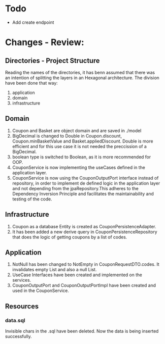 # Todo
* Add create endpoint

# Changes - Review:

## Directories - Project Structure
Reading the names of the directories, it has benn assumed that there was an intention of splitting the layers in an Hexagonal architecture. 
The division have been done that way:
1. application
2. domain
3. infrastructure

## Domain
1. Coupon and Basket are object domain and are saved in ./model
2. BigDecimal is changed to Double in Coupon.discount, Coupon.minBasketValue and Basket.appliedDiscount. Double is more efficient and for this use case it is not needed the preccission of a BigDecimal.
3. boolean type is switched to Boolean, as it is more recommended for OOP. 
4. CouponService is now implementing the useCases defined in the application layer.
5. CouponService is now using the CouponOutputPort interface instead of repository, in order to implement de defined logic in the application layer and not depending from the jpaRepository.This adheres to the Dependency Inversion Principle and facilitates the maintainability and testing of the code.

## Infrastructure
1. Coupon as a database Entity is created as CouponPersistenceAdapter.
2. It has been added a new derive query in CouponPersistenceRepository that does the logic of getting coupons by a list of codes.

## Application
1. NotNull has been changed to NotEmpty in CouponRequestDTO.codes. It invalidates empty List and also a null List.
2. UseCase Interfaces have been created and implemented on the services.
3. CouponOutputPort and CouponOutputPortImpl have been created and used in the CouponService.

## Resources
### data.sql
Invisible chars in the .sql have been deleted. Now the data is being inserted successfully.
